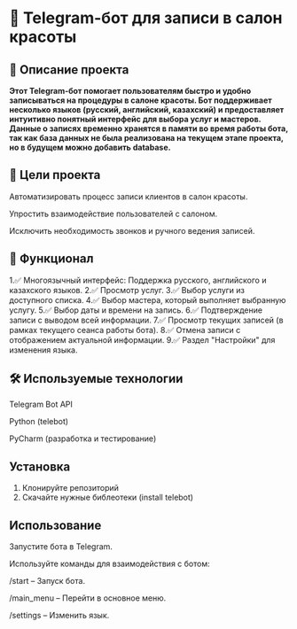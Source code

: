 # 📌 Telegram-бот для записи в салон красоты


## 📍 Описание проекта


**Этот Telegram-бот помогает пользователям быстро и удобно записываться на процедуры в салоне красоты. Бот поддерживает несколько языков (русский, английский, казахский) и предоставляет интуитивно понятный интерфейс для выбора услуг и мастеров. Данные о записях временно хранятся в памяти во время работы бота, так как база данных не была реализована на текущем этапе проекта, но в будущем можно добавить database.**



 ## 🎯 Цели проекта


Автоматизировать процесс записи клиентов в салон красоты.

Упростить взаимодействие пользователей с салоном.

Исключить необходимость звонков и ручного ведения записей.


## 🔹 Функционал

1.✅ Многоязычный интерфейс: Поддержка русского, английского и казахского языков.
2.✅ Просмотр услуг.
3.✅ Выбор услуги из доступного списка.
4.✅ Выбор мастера, который выполняет выбранную услугу.
5.✅ Выбор даты и времени на запись.
6.✅ Подтверждение записи с выводом всей информации.
7.✅ Просмотр текущих записей (в рамках текущего сеанса работы бота).
8.✅ Отмена записи с отображением актуальной информации.
9.✅ Раздел "Настройки" для изменения языка.

## 🛠️ Используемые технологии

Telegram Bot API

Python (telebot)

PyCharm (разработка и тестирование)

## Установка
1. Клонируйте репозиторий
2. Скачайте нужные библеотеки (install telebot)

## Использование

Запустите бота в Telegram.

Используйте команды для взаимодействия с ботом:

/start – Запуск бота.

/main_menu – Перейти в основное меню.

/settings – Изменить язык.

